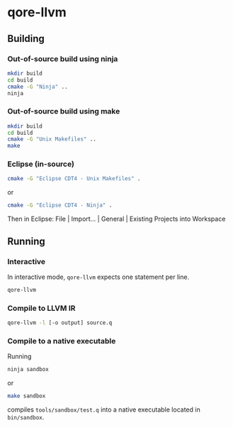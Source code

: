 # qore-llvm

## Building

### Out-of-source build using ninja

```bash
mkdir build
cd build
cmake -G "Ninja" ..
ninja
```

### Out-of-source build using make

```bash
mkdir build
cd build
cmake -G "Unix Makefiles" ..
make
```

### Eclipse (in-source)

```bash
cmake -G "Eclipse CDT4 - Unix Makefiles" .
```
or
```bash
cmake -G "Eclipse CDT4 - Ninja" .
```
Then in Eclipse: File | Import... | General | Existing Projects into Workspace

## Running

### Interactive

In interactive mode, `qore-llvm` expects one statement per line.

```bash
qore-llvm
```

### Compile to LLVM IR

```bash
qore-llvm -l [-o output] source.q
```

### Compile to a native executable

Running

```bash
ninja sandbox
```
or 
```bash
make sandbox
```
compiles `tools/sandbox/test.q` into a native executable located in `bin/sandbox`.
